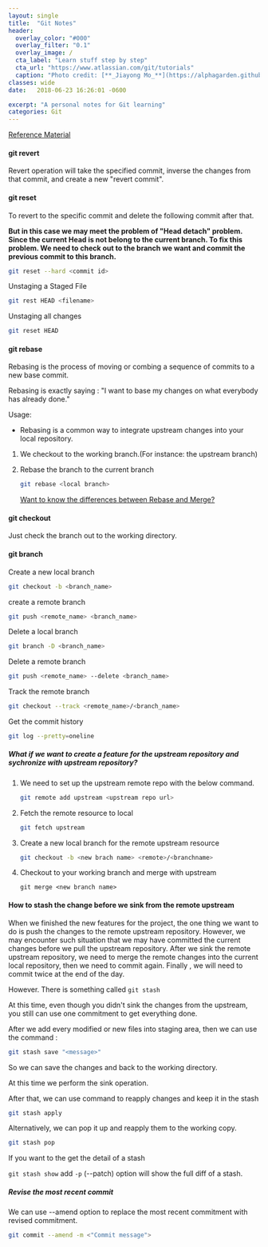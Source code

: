 ```yaml
---
layout: single
title:  "Git Notes"
header:
  overlay_color: "#000"
  overlay_filter: "0.1"
  overlay_image: /
  cta_label: "Learn stuff step by step"
  cta_url: "https://www.atlassian.com/git/tutorials"
  caption: "Photo credit: [**_Jiayong Mo_**](https://alphagarden.github.io)"
classes: wide
date:   2018-06-23 16:26:01 -0600

excerpt: "A personal notes for Git learning"
categories: Git
---
```


[Reference Material](https://www.atlassian.com/git/tutorials)

#### git revert

 Revert operation will take the specified commit, inverse the changes from that commit, and create a new "revert commit". 

#### git reset

To revert to the specific commit and delete the following commit after that.

**But in this case we may meet the problem of "Head detach" problem. Since the current Head is not belong to the current branch. To fix  this problem. We need to check out to the branch we want and commit the previous commit to this branch.** 
``` bash
git reset --hard <commit id>
```
Unstaging a Staged File

```bash
git rest HEAD <filename>
```

Unstaging all changes 

```bash
git reset HEAD
```

#### git rebase

Rebasing is the process of moving or combing a sequence of commits to a new base commit.

Rebasing is exactly saying : "I want to base my changes on what everybody has already done."

Usage:

* Rebasing is a common way to integrate upstream changes into your local repository. 

1. We checkout to the working branch.(For instance: the upstream branch)

2. Rebase the branch to the current branch 

   ```bash
   git rebase <local branch>
   ```

   [Want to know the differences between Rebase and Merge?](https://www.atlassian.com/git/tutorials/merging-vs-rebasing)

#### git checkout

Just check the branch out to the working directory. 

#### git branch

Create a new local branch

``` bash 
git checkout -b <branch_name>
```
create a remote branch
``` bash
git push <remote_name> <branch_name>
```
Delete a local branch
``` bash
git branch -D <branch_name>
```
Delete a remote branch
``` bash
git push <remote_name> --delete <branch_name>
```
Track the remote branch
``` bash 
git checkout --track <remote_name>/<branch_name>
```
Get the commit history 
``` bash
git log --pretty=oneline
```

##### What if we want to create a feature for the upstream repository and sychronize with upstream repository? 

1. We need to set up the upstream remote repo with the below command.

   ```bash
   git remote add upstream <upstream repo url>
   ```

2. Fetch the remote resource to local

   ```bash
   git fetch upstream
   ```

3. Create a new local branch for the remote upstream resource

   ```bash
   git checkout -b <new brach name> <remote>/<branchname>
   ```

4. Checkout to your working branch and merge with upstream 

   ```
   git merge <new branch name>
   ```


#### How to stash the change before we sink from the remote upstream 

When we finished the new features for the project, the one thing we want to do is push the changes to the remote upstream repository. However, we may encounter such situation that we may have committed the current changes before we pull the upstream repository. After we sink the remote upstream repository, we need to merge the remote changes into the current local repository, then we need to commit again. Finally , we will need to commit twice at the end of the day. 

However.  There is something called `git stash`

At this time, even though you didn't sink the changes from the upstream, you still can use one commitment to get everything done. 

After we add every modified or new files into staging area, then we can use the command :

```bash
git stash save "<message>"
```

So we can save the changes and back to the working directory. 

At this time we perform the sink operation.

After that, we can use command to reapply changes and keep it in the stash

```bash
git stash apply
```

Alternatively, we can pop it up and reapply them to the working copy.

```bash
git stash pop
```

If you want to the get the detail of a stash

`git stash show`  add `-p` (--patch) option will show the full diff of a  stash.

##### Revise the most recent commit

We can use --amend option to replace the most recent commitment with revised commitment.

```bash
git commit --amend -m <"Commit message">
```



